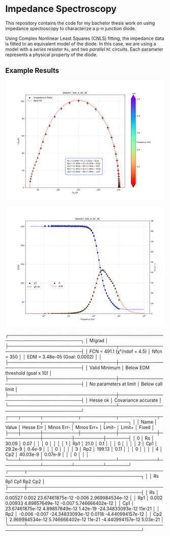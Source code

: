 # Impedance Spectroscopy
This repository contains the code for my bachelor thesis work on using impedance spectroscopy to characterize a p-n junction diode.

Using Complex Nonlinear Least Squares (CNLS) fitting, the impedance data is fitted to an equivalent model of the diode. In this case, we are using a model with a *series* resistor `Rs`, and two *parallel* `RC` circuits. Each parameter represents a physical property of the diode.

## Example Results
![Nyquist Plot](./plots/bias_scan/Example-1N4007_500_R_RC_RC.png)

![Bode Plot](./plots/bias_scan/Example-1N4007_500_R_RC_RC_bode.png)

┌─────────────────────────────────────────────────────────────────────────┐
│                                Migrad                                   │
├──────────────────────────────────┬──────────────────────────────────────┤
│ FCN = 491.1 (χ²/ndof = 4.5)      │              Nfcn = 350              │
│ EDM = 3.48e-05 (Goal: 0.0002)    │                                      │
├──────────────────────────────────┼──────────────────────────────────────┤
│          Valid Minimum           │   Below EDM threshold (goal x 10)    │
├──────────────────────────────────┼──────────────────────────────────────┤
│      No parameters at limit      │           Below call limit           │
├──────────────────────────────────┼──────────────────────────────────────┤
│             Hesse ok             │         Covariance accurate          │
└──────────────────────────────────┴──────────────────────────────────────┘
┌───┬──────┬───────────┬───────────┬────────────┬────────────┬─────────┬─────────┬───────┐
│   │ Name │   Value   │ Hesse Err │ Minos Err- │ Minos Err+ │ Limit-  │ Limit+  │ Fixed │
├───┼──────┼───────────┼───────────┼────────────┼────────────┼─────────┼─────────┼───────┤
│ 0 │ Rs   │   30.09   │   0.07    │            │            │    0    │         │       │
│ 1 │ Rp1  │   21.0    │    0.1    │            │            │    0    │         │       │
│ 2 │ Cp1  │  29.2e-9  │  0.4e-9   │            │            │    0    │         │       │
│ 3 │ Rp2  │  199.13   │   0.11    │            │            │    0    │         │       │
│ 4 │ Cp2  │ 40.03e-9  │  0.07e-9  │            │            │    0    │         │       │
└───┴──────┴───────────┴───────────┴────────────┴────────────┴─────────┴─────────┴───────┘
┌─────┬──────────────────────────────────────────────────────────────────────────────────────┐
│     │               Rs              Rp1              Cp1              Rp2              Cp2 │
├─────┼──────────────────────────────────────────────────────────────────────────────────────┤
│  Rs │          0.00527            0.002  23.67461875e-12           -0.006  2.969984534e-12 │
│ Rp1 │            0.002          0.00933   4.89857649e-12           -0.007  5.746666402e-12 │
│ Cp1 │  23.67461875e-12   4.89857649e-12         1.42e-19 -24.34833093e-12           11e-21 │
│ Rp2 │           -0.006           -0.007 -24.34833093e-12           0.0118 -4.440994157e-12 │
│ Cp2 │  2.969984534e-12  5.746666402e-12           11e-21 -4.440994157e-12         5.03e-21 │
└─────┴──────────────────────────────────────────────────────────────────────────────────────┘
